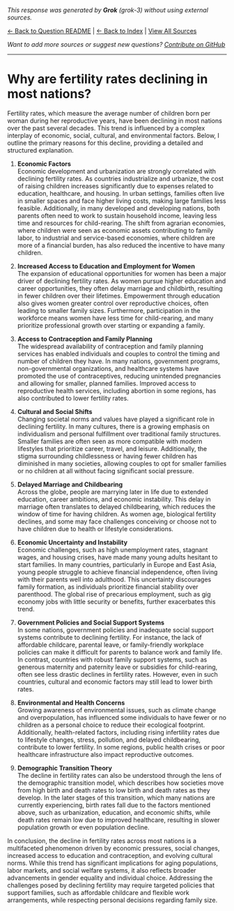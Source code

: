 <!-- 
Generated by: grok
Model: grok-3
Prompt type: default
Tools enabled: False
Generated at: 2025-06-27T08:11:29.821808
-->

*This response was generated by **Grok** (grok-3) without using external sources.*

[← Back to Question README](README.md) | [← Back to Index](../README.md) | [View All Sources](../allsources.md)

*Want to add more sources or suggest new questions? [Contribute on GitHub](https://github.com/justinwest/SuggestedSources)*

---

# Why are fertility rates declining in most nations?

Fertility rates, which measure the average number of children born per woman during her reproductive years, have been declining in most nations over the past several decades. This trend is influenced by a complex interplay of economic, social, cultural, and environmental factors. Below, I outline the primary reasons for this decline, providing a detailed and structured explanation.

1. **Economic Factors**  
   Economic development and urbanization are strongly correlated with declining fertility rates. As countries industrialize and urbanize, the cost of raising children increases significantly due to expenses related to education, healthcare, and housing. In urban settings, families often live in smaller spaces and face higher living costs, making large families less feasible. Additionally, in many developed and developing nations, both parents often need to work to sustain household income, leaving less time and resources for child-rearing. The shift from agrarian economies, where children were seen as economic assets contributing to family labor, to industrial and service-based economies, where children are more of a financial burden, has also reduced the incentive to have many children.

2. **Increased Access to Education and Employment for Women**  
   The expansion of educational opportunities for women has been a major driver of declining fertility rates. As women pursue higher education and career opportunities, they often delay marriage and childbirth, resulting in fewer children over their lifetimes. Empowerment through education also gives women greater control over reproductive choices, often leading to smaller family sizes. Furthermore, participation in the workforce means women have less time for child-rearing, and many prioritize professional growth over starting or expanding a family.

3. **Access to Contraception and Family Planning**  
   The widespread availability of contraception and family planning services has enabled individuals and couples to control the timing and number of children they have. In many nations, government programs, non-governmental organizations, and healthcare systems have promoted the use of contraceptives, reducing unintended pregnancies and allowing for smaller, planned families. Improved access to reproductive health services, including abortion in some regions, has also contributed to lower fertility rates.

4. **Cultural and Social Shifts**  
   Changing societal norms and values have played a significant role in declining fertility. In many cultures, there is a growing emphasis on individualism and personal fulfillment over traditional family structures. Smaller families are often seen as more compatible with modern lifestyles that prioritize career, travel, and leisure. Additionally, the stigma surrounding childlessness or having fewer children has diminished in many societies, allowing couples to opt for smaller families or no children at all without facing significant social pressure.

5. **Delayed Marriage and Childbearing**  
   Across the globe, people are marrying later in life due to extended education, career ambitions, and economic instability. This delay in marriage often translates to delayed childbearing, which reduces the window of time for having children. As women age, biological fertility declines, and some may face challenges conceiving or choose not to have children due to health or lifestyle considerations.

6. **Economic Uncertainty and Instability**  
   Economic challenges, such as high unemployment rates, stagnant wages, and housing crises, have made many young adults hesitant to start families. In many countries, particularly in Europe and East Asia, young people struggle to achieve financial independence, often living with their parents well into adulthood. This uncertainty discourages family formation, as individuals prioritize financial stability over parenthood. The global rise of precarious employment, such as gig economy jobs with little security or benefits, further exacerbates this trend.

7. **Government Policies and Social Support Systems**  
   In some nations, government policies and inadequate social support systems contribute to declining fertility. For instance, the lack of affordable childcare, parental leave, or family-friendly workplace policies can make it difficult for parents to balance work and family life. In contrast, countries with robust family support systems, such as generous maternity and paternity leave or subsidies for child-rearing, often see less drastic declines in fertility rates. However, even in such countries, cultural and economic factors may still lead to lower birth rates.

8. **Environmental and Health Concerns**  
   Growing awareness of environmental issues, such as climate change and overpopulation, has influenced some individuals to have fewer or no children as a personal choice to reduce their ecological footprint. Additionally, health-related factors, including rising infertility rates due to lifestyle changes, stress, pollution, and delayed childbearing, contribute to lower fertility. In some regions, public health crises or poor healthcare infrastructure also impact reproductive outcomes.

9. **Demographic Transition Theory**  
   The decline in fertility rates can also be understood through the lens of the demographic transition model, which describes how societies move from high birth and death rates to low birth and death rates as they develop. In the later stages of this transition, which many nations are currently experiencing, birth rates fall due to the factors mentioned above, such as urbanization, education, and economic shifts, while death rates remain low due to improved healthcare, resulting in slower population growth or even population decline.

In conclusion, the decline in fertility rates across most nations is a multifaceted phenomenon driven by economic pressures, social changes, increased access to education and contraception, and evolving cultural norms. While this trend has significant implications for aging populations, labor markets, and social welfare systems, it also reflects broader advancements in gender equality and individual choice. Addressing the challenges posed by declining fertility may require targeted policies that support families, such as affordable childcare and flexible work arrangements, while respecting personal decisions regarding family size.